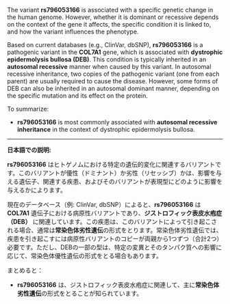 The variant **rs796053166** is associated with a specific genetic change in the human genome. However, whether it is dominant or recessive depends on the context of the gene it affects, the specific condition it is linked to, and how the variant influences the phenotype. 

Based on current databases (e.g., ClinVar, dbSNP), **rs796053166** is a pathogenic variant in the **COL7A1** gene, which is associated with **dystrophic epidermolysis bullosa (DEB)**. This condition is typically inherited in an **autosomal recessive** manner when caused by this variant. In autosomal recessive inheritance, two copies of the pathogenic variant (one from each parent) are usually required to cause the disease. However, some forms of DEB can also be inherited in an autosomal dominant manner, depending on the specific mutation and its effect on the protein.

To summarize:
- **rs796053166** is most commonly associated with **autosomal recessive inheritance** in the context of dystrophic epidermolysis bullosa.

---

**日本語での説明:**

**rs796053166** はヒトゲノムにおける特定の遺伝的変化に関連するバリアントです。このバリアントが優性（ドミナント）か劣性（リセッシブ）かは、影響を与える遺伝子、関連する疾患、およびそのバリアントが表現型にどのように影響を与えるかによります。

現在のデータベース（例: ClinVar, dbSNP）によると、**rs796053166** は **COL7A1** 遺伝子における病原性バリアントであり、**ジストロフィック表皮水疱症（DEB）** に関連しています。この疾患は、このバリアントによって引き起こされる場合、通常は**常染色体劣性遺伝**の形式をとります。常染色体劣性遺伝では、疾患を引き起こすには病原性バリアントのコピーが両親から1つずつ（合計2つ）必要です。ただし、DEBの一部の型は、特定の変異とそのタンパク質への影響に応じて、常染色体優性遺伝の形式をとる場合もあります。

まとめると：
- **rs796053166** は、ジストロフィック表皮水疱症に関連して、主に**常染色体劣性遺伝**の形式をとることが知られています。